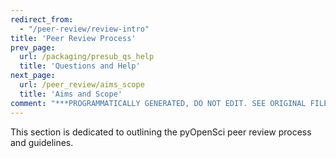 ```yaml
---
redirect_from:
  - "/peer-review/review-intro"
title: 'Peer Review Process'
prev_page:
  url: /packaging/presub_qs_help
  title: 'Questions and Help'
next_page:
  url: /peer_review/aims_scope
  title: 'Aims and Scope'
comment: "***PROGRAMMATICALLY GENERATED, DO NOT EDIT. SEE ORIGINAL FILES IN /content***"
---
```

This section is dedicated to outlining the pyOpenSci peer review process and guidelines.

